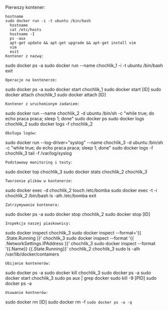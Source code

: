 Pierwszy kontener:
```
hostname
sudo docker run -i -t ubuntu /bin/bash
  hostname
  cat /etc/hosts
  hostname -I
  ps -aux
  apt-get update && apt-get upgrade && apt-get install vim
  vim
  exit
Kontener z nazwą:
```
sudo docker ps -a
sudo docker run --name chochlik_1 -i -t ubuntu /bin/bash
  exit
```
Operacje na kontenerze:
```
sudo docker ps -a
sudo docker start chochlik_1
sudo docker start [ID]
sudo docker attach chochlik_1
sudo docker attach [ID]
```
Kontener z uruchomionym zadaniem:
```
sudo docker run --name chochlik_2 -d ubuntu /bin/sh -c "while true; do echo praca praca; sleep 1; done"
sudo docker ps
sudo docker logs chochlik_2
sudo docker logs -f chochlik_2
```
Obsługa logów:
```
sudo docker run --log-driver="syslog" --name chochlik_3 -d ubuntu /bin/sh -c "while true; do echo praca praca; sleep 1; done"
sudo docker logs -f chochlik_3
tail -f /var/log/syslog 
```
Podstawowy monitoring i testy:
```
sudo docker top chochlik_3
sudo docker stats chochlik_2 chochlik_3
```
Tworzenie plików w kontenerze:
```
sudo docker exec -d chochlik_2 touch /etc/bomba
sudo docker exec -t -i chochlik_2 /bin/bash
  ls -alh /etc/bomba
  exit
```
Zatrzymywanie kontenera:
```
sudo docker ps -a
sudo docker stop chochlik_2
sudo docker stop [ID]
```
Inspekcja naszej piaskownicy:
```
sudo docker inspect chochlik_3
sudo docker inspect --format='{{ .State.Running }}' chochlik_3
sudo docker inspect --format '{{ .NetworkSettings.IPAddress }}' chochlik_3
sudo docker inspect --format '{{.Name}} {{.State.Running}}' chochlik_2 chochlik_3
sudo ls -alh /var/lib/docker/containers
```
Ubijanie kontenerów:
```
sudo docker ps -a
sudo docker kill chochlik_3
sudo docker ps -a
sudo docker start chochlik_3
sudo ps aux | grep docker
sudo kill -9 [PID]
sudo docker ps -a
```
Usuwanie kontnerów:
```
sudo docker rm [ID]
sudo docker rm -f `sudo docker ps -a -q`
```
